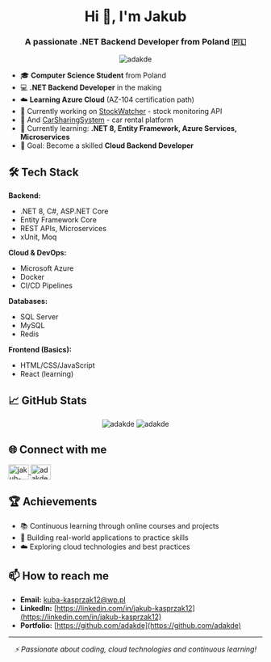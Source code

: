 <h1 align="center">Hi 👋, I'm Jakub</h1>
<h3 align="center">A passionate .NET Backend Developer from Poland 🇵🇱</h3>

<p align="center">
  <img src="https://komarev.com/ghpvc/?username=adakde&label=Profile%20views&color=0e75b6&style=flat" alt="adakde" />
</p>

- 🎓 **Computer Science Student** from Poland
- 💻 **.NET Backend Developer** in the making
- ☁️ **Learning Azure Cloud** (AZ-104 certification path)
- 🔭 Currently working on [StockWatcher](https://github.com/adakde/StockWatcher) - stock monitoring API
- 🔭 And [CarSharingSystem](https://github.com/adakde/CarSharingSystem) - car rental platform
- 🌱 Currently learning: **.NET 8, Entity Framework, Azure Services, Microservices**
- 🎯 Goal: Become a skilled **Cloud Backend Developer**

## 🛠️ Tech Stack

**Backend:**
- .NET 8, C#, ASP.NET Core
- Entity Framework Core
- REST APIs, Microservices
- xUnit, Moq

**Cloud & DevOps:**
- Microsoft Azure
- Docker
- CI/CD Pipelines

**Databases:**
- SQL Server
- MySQL
- Redis

**Frontend (Basics):**
- HTML/CSS/JavaScript
- React (learning)

## 📈 GitHub Stats

<p align="center">
  <img src="https://github-readme-stats.vercel.app/api?username=adakde&show_icons=true&theme=radical" alt="adakde" />
  <img src="https://github-readme-streak-stats.herokuapp.com/?user=adakde&theme=radical" alt="adakde" />
</p>

## 🌐 Connect with me

<p align="left">
  <a href="https://linkedin.com/in/jakub-kasprzak12" target="blank">
    <img align="center" src="https://raw.githubusercontent.com/rahuldkjain/github-profile-readme-generator/master/src/images/icons/Social/linked-in-alt.svg" alt="jakub-kasprzak12" height="30" width="40" />
  </a>
  <a href="https://leetcode.com/u/adakde/" target="blank">
    <img align="center" src="https://raw.githubusercontent.com/rahuldkjain/github-profile-readme-generator/master/src/images/icons/Social/leet-code.svg" alt="adakde" height="30" width="40" />
  </a>
</p>

## 🏆 Achievements

- 📚 Continuous learning through online courses and projects
- 🚀 Building real-world applications to practice skills
- ☁️ Exploring cloud technologies and best practices

## 📫 How to reach me

- **Email:** kuba-kasprzak12@wp.pl
- **LinkedIn:** [https://linkedin.com/in/jakub-kasprzak12](https://linkedin.com/in/jakub-kasprzak12)
- **Portfolio:** [https://github.com/adakde](https://github.com/adakde)

---

<p align="center">
  <i>⚡ Passionate about coding, cloud technologies and continuous learning!</i>
</p>
